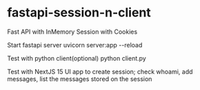 # fastapi-session-n-client
Fast API with InMemory Session with Cookies

Start fastapi server
uvicorn server:app --reload

Test with python client(optional)
python client.py

Test with NextJS 15 UI app to create session; check whoami, add messages, list the messages stored on the session 

